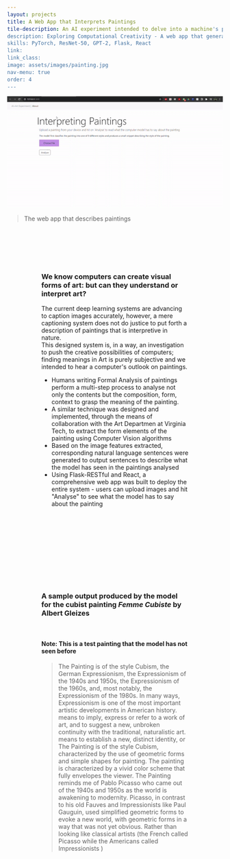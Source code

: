 ```yaml
---
layout: projects
title: A Web App that Interprets Paintings
tile-description: An AI experiment intended to delve into a machine's perspective when interpreting paintings <br /> 
description: Exploring Computational Creativity - A web app that generates essays based on its analysis of a given input painting
skills: PyTorch, ResNet-50, GPT-2, Flask, React
link: 
link_class:
image: assets/images/painting.jpg 
nav-menu: true
order: 4
---
```

<!--Click on the link provided to see what the model has to say about a given painting! - add to description-->
<!-- Main -->
<div id="main">
<section id = "one">
	<div class="inner">
	<span class="image main">
		<img src="https://raw.githubusercontent.com/shalinirago/portfolio-imgs/main/webapp.gif" alt="" data-position="center center" /> <!--Create a gif for the web app-->
		<figcaption><blockquote>The web app that describes paintings</blockquote></figcaption>
	</span></div> 
		<div class="content">
			<div class="inner">
			<div class="row">
                <div class="6u 12u$(small)" style="padding: 80px">
					<h3>We know computers can create visual forms of art: but can they understand or interpret art?</h3>
					<p>
					The current deep learning systems are advancing to caption images accurately, however, a mere captioning system does not do justice to put forth a description of paintings that is interpretive in nature. <br />
					This designed system is, in a way, an investigation to push the creative possibilities of computers; finding meanings in Art is purely subjective and we intended to hear a computer's outlook on paintings.
					</p>
					<div class="inner">
						<ul>
							<li>Humans writing Formal Analysis of paintings perform a multi-step process to analyse not only the contents but the composition, form, context to grasp the meaning of the painting.</li>
							<li>A similar technique was designed and implemented, through the means of collaboration with the Art Departmen at Virginia Tech, to extract the form elements of the painting using Computer Vision algorithms</li>
							<li>Based on the image features extracted, corresponding natural language sentences were generated to output sentences to describe what the model has seen in the paintings analysed</li>
							<li>Using Flask-RESTful and React, a comprehensive web app was built to deploy the entire system - users can upload images and hit "Analyse" to see what the model has to say about the painting</li>
						</ul>
					</div>
                </div>
				<div class="6u 12u$(small)" style="padding: 80px">
				<h3>A sample output produced by the model for the cubist painting <i>Femme Cubiste</i> by Albert Gleizes</h3> <br />
				<h4>Note: This is a test painting that the model has not seen before</h4>
					<div class="inner">
					<blockquote>The Painting is of the style Cubism, the German Expressionism, the Expressionism of the 1940s and 1950s, the Expressionism of the 1960s, and, most notably, the Expressionism of the 1980s. In many ways, Expressionism is one of the most important artistic developments in American history. means to imply, express or refer to a work of art, and to suggest a new, unbroken continuity with the traditional, naturalistic art. means to establish a new, distinct identity, or The Painting is of the style Cubism, characterized by the use of geometric forms and simple shapes for painting. The painting is characterized by a vivid color scheme that fully envelopes the viewer.  The Painting reminds me of Pablo Picasso who came out of the 1940s and 1950s as the world is awakening to modernity. Picasso, in contrast to his old Fauves and Impressionists like Paul Gauguin, used simplified geometric forms to evoke a new world, with geometric forms in a way that was not yet obvious. Rather than looking like classical artists (the French called Picasso while the Americans called Impressionists )</blockquote>
			   		 </div>	
				</div>
			</div>
			</div>
		</div>
</section> 

</div>
